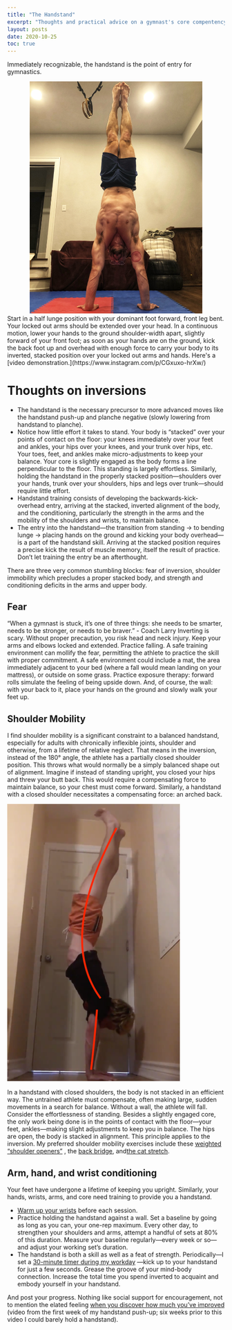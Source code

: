 ```yaml
---
title: "The Handstand"
excerpt: "Thoughts and practical advice on a gymnast's core compentency."
layout: posts
date: 2020-10-25
toc: true
---
```

Immediately recognizable, the handstand is the point of entry for gymnastics.
<center>

<img src="/assets/images/handstands/perfect.jpg" alt="Perfect handstand" width=400/>

</center>
Start in a half lunge position with your dominant foot forward, front leg bent. Your locked out arms should be extended over your head. In a continuous motion, lower your hands to the ground shoulder-width apart, slightly forward of your front foot; as soon as your hands are on the ground, kick the back foot up and overhead with enough force to carry your body to its inverted, stacked position over your locked out arms and hands. Here's a [video demonstration.](https://www.instagram.com/p/CGxuxo-hrXw/)

# Thoughts on inversions

- The handstand is the necessary precursor to more advanced moves like the handstand push-up and planche negative (slowly lowering from handstand to planche).
- Notice how little effort it takes to stand. Your body is “stacked” over your points of contact on the floor: your knees immediately over your feet and ankles, your hips over your knees, and your trunk over hips, etc. Your toes, feet, and ankles make micro-adjustments to keep your balance. Your core is slightly engaged as the body forms a line perpendicular to the floor. This standing is largely effortless. Similarly, holding the handstand in the properly stacked position—shoulders over your hands, trunk over your shoulders, hips and legs over trunk—should require little effort.
- Handstand training consists of developing the backwards-kick-overhead entry, arriving at the stacked, inverted alignment of the body, and the conditioning, particularly the strength in the arms and the mobility of the shoulders and wrists, to maintain balance.
- The entry into the handstand—the transition from standing -> to bending lunge -> placing hands on the ground and kicking your body overhead—is a part of the handstand skill. Arriving at the stacked position requires a precise kick the result of muscle memory, itself the result of practice. Don’t let training the entry be an afterthought.

There are three very common stumbling blocks: fear of inversion, shoulder immobility which precludes a proper stacked body, and strength and conditioning deficits in the arms and upper body.
## Fear
“When a gymnast is stuck, it’s one of three things: she needs to be smarter, needs to be stronger, or needs to be braver.” - Coach Larry
Inverting is scary. Without proper precaution, you risk head and neck injury. Keep your arms and elbows locked and extended. Practice falling. A safe training environment can mollify the fear, permitting the athlete to practice the skill with proper commitment.
A safe environment could include a mat, the area immediately adjacent to your bed (where a fall would mean landing on your mattress), or outside on some grass. Practice exposure therapy: forward rolls simulate the feeling of being upside down. And, of course, the wall: with your back to it, place your hands on the ground and slowly walk your feet up.
## Shoulder Mobility
I find shoulder mobility is a significant constraint to a balanced handstand, especially for adults with chronically inflexible joints, shoulder and otherwise, from a lifetime of relative neglect. That means in the inversion, instead of the 180° angle, the athlete has a partially closed shoulder position. This throws what would normally be a simply balanced shape out of alignment.
Imagine if instead of standing upright, you closed your hips and threw your butt back. This would require a compensating force to maintain balance, so your chest must come forward. Similarly, a handstand with a closed shoulder necessitates a compensating force: an arched back.

<img src="/assets/images/handstands/misaligned.png" alt="Imperfect handstand" width=400/>

In a handstand with closed shoulders, the body is not stacked in an efficient way. The untrained athlete must compensate, often making large, sudden movements in a search for balance. Without a wall, the athlete will fall.
Consider the effortlessness of standing. Besides a slightly engaged core, the only work being done is in the points of contact with the floor—your feet, ankles—making slight adjustments to keep you in balance. The hips are open, the body is stacked in alignment. This principle applies to the inversion.
My preferred shoulder mobility exercises include these [weighted “shoulder openers”](https://twitter.com/maxefremov/status/1302343454085783552) , the [back bridge](https://www.youtube.com/watch?v=ZO82mkrObb8), and[the cat stretch](https://www.gymnasticbodies.com/fix-chronically-tight-shoulders-cat-stretch/).
## Arm, hand, and wrist conditioning
Your feet have undergone a lifetime of keeping you upright. Similarly, your hands, wrists, arms, and core need training to provide you a handstand.

- [Warm up your wrists](https://www.youtube.com/watch?v=SV3HI95IfhE) before each session.
- Practice holding the handstand against a wall. Set a baseline by going as long as you can, your one-rep maximum. Every other day, to strengthen your shoulders and arms, attempt a handful of sets at 80% of this duration. Measure your baseline regularly—every week or so—and adjust your working set’s duration.
- The handstand is both a skill as well as a feat of strength. Periodically—I set a [30-minute timer during my workday](https://twitter.com/maxefremov/status/1315327087067176961) —kick up to your handstand for just a few seconds. Grease the groove of your mind-body connection. Increase the total time you spend inverted to acquaint and embody yourself in your handstand.

And post your progress. Nothing like social support for encouragement, not to mention the elated feeling [when you discover how much you’ve improved](https://www.instagram.com/p/q9oVJztoZP/) (video from the first week of my handstand push-up; six weeks prior to this video I could barely hold a handstand).
